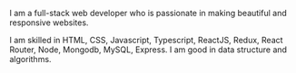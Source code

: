 I am a full-stack web developer who is passionate in making beautiful and responsive websites.

I am skilled in HTML, CSS, Javascript, Typescript, ReactJS, Redux, React Router, Node, Mongodb, MySQL, Express. I am good in data structure and algorithms.

